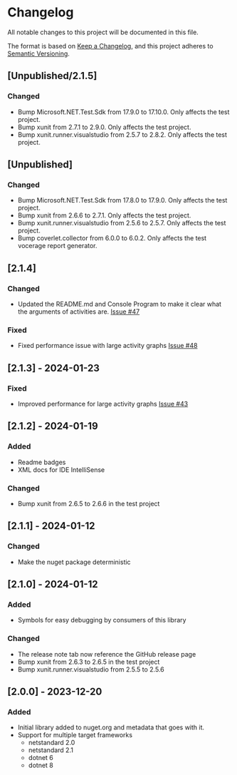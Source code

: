 # Changelog

All notable changes to this project will be documented in this file.

The format is based on [Keep a Changelog](https://keepachangelog.com/en/1.0.0/),
and this project adheres to [Semantic Versioning](https://semver.org/spec/v2.0.0.html).

## [Unpublished/2.1.5]
### Changed
- Bump Microsoft.NET.Test.Sdk from 17.9.0 to 17.10.0. Only affects the test project.
- Bump xunit from 2.7.1 to 2.9.0. Only affects the test project.
- Bump xunit.runner.visualstudio from 2.5.7 to 2.8.2. Only affects the test project.

## [Unpublished]
### Changed
- Bump Microsoft.NET.Test.Sdk from 17.8.0 to 17.9.0. Only affects the test project.
- Bump xunit from 2.6.6 to 2.7.1. Only affects the test project.
- Bump xunit.runner.visualstudio from 2.5.6 to 2.5.7. Only affects the test project.
- Bump coverlet.collector from 6.0.0 to 6.0.2. Only affects the test vocerage report generator.

## [2.1.4]
### Changed
- Updated the README.md and Console Program to make it clear what the arguments of activities are. [Issue #47](https://github.com/NovoNordisk-OpenSource/critical-path/issues/47)

### Fixed
- Fixed performance issue with large activity graphs [Issue #48](https://github.com/NovoNordisk-OpenSource/critical-path/issues/48)

## [2.1.3] - 2024-01-23
### Fixed
- Improved performance for large activity graphs [Issue #43](https://github.com/NovoNordisk-OpenSource/critical-path/issues/43)

## [2.1.2] - 2024-01-19
### Added
- Readme badges
- XML docs for IDE IntelliSense 

### Changed
- Bump xunit from 2.6.5 to 2.6.6 in the test project

## [2.1.1] - 2024-01-12
### Changed
- Make the nuget package deterministic

## [2.1.0] - 2024-01-12
### Added
- Symbols for easy debugging by consumers of this library

### Changed
- The release note tab now reference the GitHub release page
- Bump xunit from 2.6.3 to 2.6.5 in the test project
- Bump xunit.runner.visualstudio from 2.5.5 to 2.5.6

## [2.0.0] - 2023-12-20
### Added
- Initial library added to nuget.org and metadata that goes with it.
- Support for multiple target frameworks 
  -   netstandard 2.0
  -   netstandard 2.1
  -   dotnet 6
  -   dotnet 8
